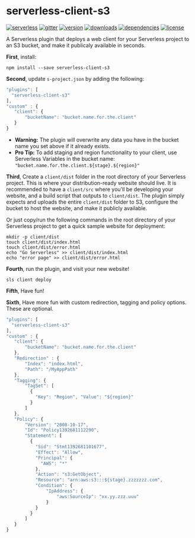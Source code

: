 serverless-client-s3
====================
[![serverless](http://public.serverless.com/badges/v3.svg)](http://www.serverless.com)
[![gitter](https://img.shields.io/gitter/room/serverless/serverless.svg)](https://gitter.im/serverless/serverless)
[![version](https://img.shields.io/npm/v/serverless-client-s3.svg)](https://www.npmjs.com/package/serverless-client-s3)
[![downloads](https://img.shields.io/npm/dm/serverless-client-s3.svg)](https://www.npmjs.com/package/serverless-client-s3)
[![dependencies](https://img.shields.io/david/serverless/serverless-client-s3.svg)](https://www.npmjs.com/package/serverless-client-s3)
[![license](https://img.shields.io/npm/l/serverless-client-s3.svg)](https://www.npmjs.com/package/serverless-client-s3)


A Serverless plugin that deploys a web client for your Serverless project to an S3 bucket, and make it publicaly available in seconds.

**First**, install:

```
npm install --save serverless-client-s3
```
**Second**, update `s-project.json` by adding the following:

```js
"plugins": [
  "serverless-client-s3"
],
"custom" : {
   "client": {
       "bucketName": "bucket.name.for.the.client"
   }
}
```

* **Warning:** The plugin will overwrite any data you have in the bucket name you set above if it already exists.
* **Pro Tip:** To add staging and region functionality to your client, use Serverless Variables in the bucket name: `"bucket.name.for.the.client.${stage}.${region}"`

**Third**, Create a `client/dist` folder in the root directory of your Serverless project. This is where your distribution-ready website should live. It is recommended to have a `client/src` where you'll be developing your website, and a build script that outputs to `client/dist`. The plugin simply expects and uploads the entire `client/dist` folder to S3, configure the bucket to host the website, and make it publicly available.

Or just copy/run the following commands in the root directory of your Serverless project to get a quick sample website for deployment:

```
mkdir -p client/dist
touch client/dist/index.html
touch client/dist/error.html
echo "Go Serverless" >> client/dist/index.html
echo "error page" >> client/dist/error.html
```

**Fourth**, run the plugin, and visit your new website!

```
sls client deploy
```

**Fifth**, Have fun!

**Sixth**, Have more fun with custom redirection, tagging and policy options. These are optional.

```js
"plugins": [
  "serverless-client-s3"
],
"custom" : {
   "client": {
       "bucketName": "bucket.name.for.the.client"
   },
   "Redirection" : {
       "Index": "index.html",
       "Path": "/MyAppPath"
   },
   "Tagging": {
       "TagSet": [
         {
           "Key": "Region", "Value": "${region}"
         }
       ]
   },
   "Policy": {
       "Version": "2008-10-17",
       "Id": "Policy1392681112290",
       "Statement": [
         {
           "Sid": "Stmt1392681101677",
           "Effect": "Allow",
           "Principal": {
             "AWS": "*"
           },
           "Action": "s3:GetObject",
           "Resource": "arn:aws:s3:::${stage}.zzzzzzz.com",
           "Condition": {
               "IpAddress": {
                   "aws:SourceIp": "xx.yy.zzz.uuu"
               }
           }
         }
       ]
   }
}
```